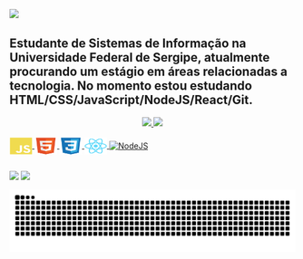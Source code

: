 [![](https://visitcount.itsvg.in/api?id=salguoD-1&label=Profile%20Views&color=12&icon=5&pretty=false)](https://visitcount.itsvg.in)
## Estudante de Sistemas de Informação na Universidade Federal de Sergipe, atualmente procurando um estágio em áreas relacionadas a tecnologia. No momento estou estudando HTML/CSS/JavaScript/NodeJS/React/Git.
<div align="center">
  <a href="https://github.com/salguoD-1">
  <img height="160em" src="https://github-readme-stats.vercel.app/api?username=salguoD-1&show_icons=true&theme=dracula&include_all_commits=true&count_private=true"/>
  <img height="160em" src="https://github-readme-stats.vercel.app/api/top-langs/?username=salguoD-1&layout=compact&langs_count=7&theme=dracula"/>
</div>
<div style="display: inline_block"><br>
  <img align="center" alt="JS" height="30" width="40" src="https://raw.githubusercontent.com/devicons/devicon/master/icons/javascript/javascript-plain.svg">
  <img align="center" alt="HTML" height="30" width="40" src="https://raw.githubusercontent.com/devicons/devicon/master/icons/html5/html5-original.svg">
  <img align="center" alt="CSS" height="30" width="40" src="https://raw.githubusercontent.com/devicons/devicon/master/icons/css3/css3-original.svg">
  <img align="center" alt="Reactt" height="30" width="40" src="https://raw.githubusercontent.com/devicons/devicon/master/icons/react/react-original.svg">
  <img align="center" alt="NodeJS" height="30" width="40" src="https://cdn.jsdelivr.net/gh/devicons/devicon/icons/nodejs/nodejs-original.svg">         
</div>
  
  ##
 
<div> 
  <a href = "mailto:contact.dougcunha@gmail.com"><img src="https://img.shields.io/badge/-Gmail-%23333?style=for-the-badge&logo=gmail&logoColor=white" target="_blank"></a>
  <a href="https://www.linkedin.com/in/dougcunha" target="_blank"><img src="https://img.shields.io/badge/-LinkedIn-%230077B5?style=for-the-badge&logo=linkedin&logoColor=white" target="_blank"></a> 
 
  ![Snake animation](https://github.com/salguoD-1/salguoD-1/blob/output/github-contribution-grid-snake.svg)
 
</div>
